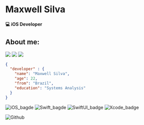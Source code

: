 
# Maxwell Silva

#### 💻 iOS Developer

## About me:
  <div> 
  <a href="https://instagram.com/maxwellss_" target="_blank"><img src="https://img.shields.io/badge/-Instagram-%23E4405F?style=for-the-badge&logo=instagram&logoColor=white" target="_blank"></a>
  <a href = "mailto:maxwell.ssilvva@gmail.com"><img src="https://img.shields.io/badge/-Gmail-%23333?style=for-the-badge&logo=gmail&logoColor=white" target="_blank"></a>
  <a href="https://www.linkedin.com/in/maxwellssilva" target="_blank"><img src="https://img.shields.io/badge/-LinkedIn-%230077B5?style=for-the-badge&logo=linkedin&logoColor=white" target="_blank"></a> 
  <a href="https://github.com/maxwellssilva">
</div> 

``` JSON
{
  "developer" : {
    "name": "Maxwell Silva",
    "age": 22,
    "from": "Brazil",
    "education": "Systems Analysis"
  }
}
```
![iOS_bagde](https://img.shields.io/badge/iOS-512D7B?style=for-the-badge&logo=apple&logoColor=white)
![Swift_bagde](https://img.shields.io/badge/Swift-ED8B00?&style=for-the-badge&logo=swift&logoColor=white)
![SwiftUI_badge](https://img.shields.io/badge/SwiftUI-081D2F?style=for-the-badge&logo=swift&logoColor=white)
![Xcode_badge](https://img.shields.io/badge/Xcode-0095D5?style=for-the-badge&logo=xcode&logoColor=white)
  
![Github](https://github-readme-stats-eight-theta.vercel.app/api?username=maxwellssilva&show_icons=true&theme=algolia&include_all_commits=true&count_private=true&hide=issues)
 
